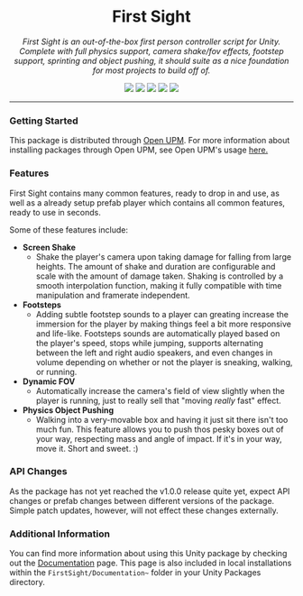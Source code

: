 <h1 align="center">First Sight</h1>
<p align="center"><i>First Sight is an out-of-the-box first person controller script for Unity. Complete with full physics support, camera shake/fov effects, footstep support, sprinting and object pushing, it should suite as a nice foundation for most projects to build off of.</i></p>

<p align="center">
  <img src="https://img.shields.io/github/license/Wraithaven-UnityTools/FirstSight" />
  <img src="https://img.shields.io/github/repo-size/Wraithaven-UnityTools/FirstSight" />
  <img src="https://img.shields.io/github/issues/Wraithaven-UnityTools/FirstSight" />
  <img src="https://img.shields.io/github/v/release/Wraithaven-UnityTools/FirstSight?include_prereleases" />
  <a href="https://openupm.com/packages/net.wraithavengames.firstsight/"><img src="https://img.shields.io/npm/v/net.wraithavengames.firstsight?label=openupm&registry_uri=https://package.openupm.com" /></a>
</p>

---

### Getting Started

This package is distributed through [Open UPM](https://openupm.com/packages/net.wraithavengames.firstsight/). For more information about installing packages through Open UPM, see Open UPM's usage [here.](https://github.com/openupm/openupm-cli#openupm-cli)

### Features

First Sight contains many common features, ready to drop in and use, as well as a already setup prefab player which contains all common features, ready to use in seconds.

Some of these features include:
* **Screen Shake**
  * Shake the player's camera upon taking damage for falling from large heights. The amount of shake and duration are configurable and scale with the amount of damage taken. Shaking is controlled by a smooth interpolation function, making it fully compatible with time manipulation and framerate independent.
* **Footsteps**
  * Adding subtle footstep sounds to a player can greating increase the immersion for the player by making things feel a bit more responsive and life-like. Footsteps sounds are automatically played based on the player's speed, stops while jumping, supports alternating between the left and right audio speakers, and even changes in volume depending on whether or not the player is sneaking, walking, or running.
* **Dynamic FOV**
  * Automatically increase the camera's field of view slightly when the player is running, just to really sell that "moving *really* fast" effect.
* **Physics Object Pushing**
  * Walking into a very-movable box and having it just sit there isn't too much fun. This feature allows you to push thos pesky boxes out of your way, respecting mass and angle of impact. If it's in your way, move it. Short and sweet. :)

### API Changes

As the package has not yet reached the v1.0.0 release quite yet, expect API changes or prefab changes between different versions of the package. Simple patch updates, however, will not effect these changes externally.

### Additional Information

You can find more information about using this Unity package by checking out the [Documentation](https://github.com/Wraithaven-UnityTools/FirstSight/blob/master/Packages/net.wraithavengames.firstsight/Documentation%7E/FirstSight.md) page. This page is also included in local installations within the `FirstSight/Documentation~` folder in your Unity Packages directory.
